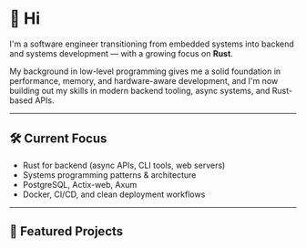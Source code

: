 # 👋 Hi

I'm a software engineer transitioning from embedded systems into backend and systems development — with a growing focus on **Rust**.

My background in low-level programming gives me a solid foundation in performance, memory, and hardware-aware development, and I'm now building out my skills in modern backend tooling, async systems, and Rust-based APIs.

---

## 🛠️ Current Focus

- Rust for backend (async APIs, CLI tools, web servers)
- Systems programming patterns & architecture
- PostgreSQL, Actix-web, Axum
- Docker, CI/CD, and clean deployment workflows

---

## 🚀 Featured Projects